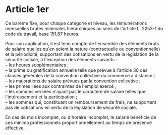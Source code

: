 # Article 1er

Ce barème fixe, pour chaque catégorie et niveau, les rémunérations mensuelles brutes minimales hiérarchiques au sens de l'article L. 2253-1 du code du travail, base 151,67 heures.

Pour son application, il est tenu compte de l'ensemble des éléments bruts de salaire quelles qu'en soient la nature (contractuelle ou conventionnelle) et la périodicité, supportant des cotisations en vertu de la législation de la sécurité sociale, à l'exception des éléments suivants :  
 – les heures supplémentaires ;  
 – la prime ou gratification annuelle telle que prévue à l'article 30 des clauses générales de la convention collective du commerce à distance ;  
 – les majorations de salaire prévues par la convention collective ;  
 – les primes liées aux contraintes de l'emploi exercé ;  
 – les sommes versées n'ayant pas le caractère de salaire telles que l'intéressement et la participation ;  
 – les sommes qui, constituant un remboursement de frais, ne supportent pas de cotisations en vertu de la législation de sécurité sociale.

En cas de mois incomplet, ou d'horaire incomplet, le salarié bénéficie de ces minima professionnels proportionnellement au temps de présence effective.


